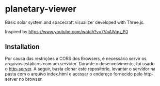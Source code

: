 # planetary-viewer
Basic solar system and spacecraft visualizer developed with Three.js. 

Inspired by https://www.youtube.com/watch?v=7VaAIVqu_P0

## Installation

Por causa das restrições a CORS dos Browsers, é necessário servir os arquivos estáticos com um servidor. 
Durante o desenvolvimento, foi usado o [http-server](https://github.com/http-party/http-server).
A seguir, basta clonar este repositório, levantar o servidor na pasta com o arquivo index.html e acessar o endereço fornecido pelo http-server no browser.
